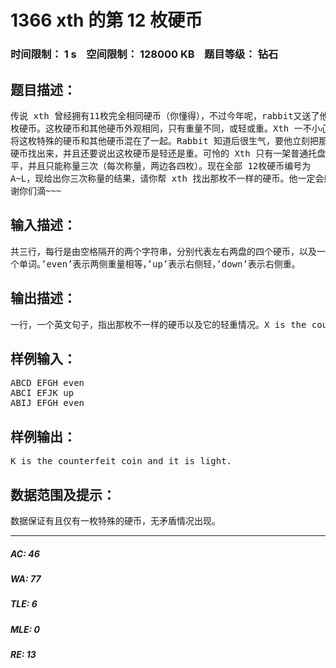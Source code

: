 # 1366 xth 的第 12 枚硬币   
### 时间限制： 1 s&nbsp;&nbsp;&nbsp;&nbsp;空间限制： 128000 KB&nbsp;&nbsp;&nbsp;&nbsp;题目等级： 钻石  
## 题目描述：  

<pre>
传说 xth 曾经拥有11枚完全相同硬币（你懂得），不过今年呢，rabbit又送了他一  
枚硬币。这枚硬币和其他硬币外观相同，只有重量不同，或轻或重。Xth 一不小心，  
将这枚特殊的硬币和其他硬币混在了一起。Rabbit 知道后很生气，要他立刻把那枚  
硬币找出来，并且还要说出这枚硬币是轻还是重。可怜的 Xth 只有一架普通托盘天  
平，并且只能称量三次（每次称量，两边各四枚）。现在全部 12枚硬币编号为  
A~L，现给出你三次称量的结果，请你帮 xth 找出那枚不一样的硬币。他一定会感  
谢你们滴~~~
</pre>
  
  
## 输入描述：  

<pre>
共三行，每行是由空格隔开的两个字符串，分别代表左右两盘的四个硬币，以及一  
个单词。’even’表示两侧重量相等，’up’表示右侧轻，’down’表示右侧重。
</pre>
  
  
## 输出描述：  

<pre>
一行，一个英文句子，指出那枚不一样的硬币以及它的轻重情况。X is the counterfeit coin and it is light/heavy. (X表示硬币)
</pre>
  
  
## 样例输入：  

<pre>
ABCD EFGH even   
ABCI EFJK up   
ABIJ EFGH even
</pre>
  
  
## 样例输出：  

<pre>
K is the counterfeit coin and it is light.
</pre>
  
  
## 数据范围及提示：  

<pre>
数据保证有且仅有一枚特殊的硬币，无矛盾情况出现。
</pre>
  
  
***  

##### AC: 46  
##### WA: 77  
##### TLE: 6  
##### MLE: 0  
##### RE: 13  
